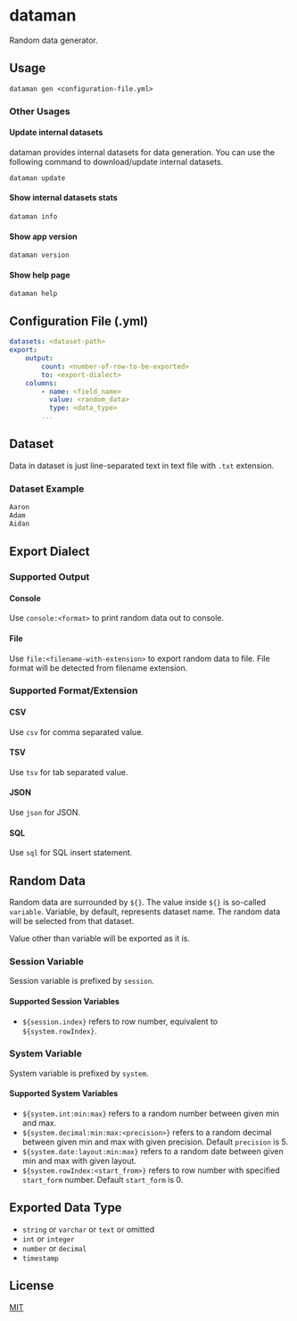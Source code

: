 # dataman

Random data generator.

## Usage

```
dataman gen <configuration-file.yml>
```

### Other Usages

#### Update internal datasets

dataman provides internal datasets for data generation. You can use the following command to download/update internal datasets.

```
dataman update
```

#### Show internal datasets stats

```
dataman info
```

#### Show app version

```
dataman version
```

#### Show help page

```
dataman help
```

## Configuration File (.yml)

```yml
datasets: <dataset-path>
export:
    output:
        count: <number-of-row-to-be-exported>
        to: <export-dialect>
    columns:
        - name: <field_name>
          value: <random_data>
          type: <data_type>
        ...
```

## Dataset

Data in dataset is just line-separated text in text file with `.txt` extension.

### Dataset Example

```txt
Aaron
Adam
Aidan
```

## Export Dialect

### Supported Output

#### Console

Use `console:<format>` to print random data out to console.

#### File

Use `file:<filename-with-extension>` to export random data to file. File format will be detected from filename extension.

### Supported Format/Extension

#### CSV

Use `csv` for comma separated value.

#### TSV

Use `tsv` for tab separated value.

#### JSON

Use `json` for JSON.

#### SQL

Use `sql` for SQL insert statement.

## Random Data

Random data are surrounded by `${}`. The value inside `${}` is so-called `variable`. Variable, by default, represents dataset name. The random data will be selected from that dataset.

Value other than variable will be exported as it is.

### Session Variable

Session variable is prefixed by `session`.

#### Supported Session Variables

* `${session.index}` refers to row number, equivalent to `${system.rowIndex}`.

### System Variable

System variable is prefixed by `system`.

#### Supported System Variables

* `${system.int:min:max}` refers to a random number between given min and max.
* `${system.decimal:min:max:<precision>}` refers to a random decimal between given min and max with given precision. Default `precision` is 5.
* `${system.date:layout:min:max}` refers to a random date between given min and max with given layout.
* `${system.rowIndex:<start_from>}` refers to row number with specified `start_form` number. Default `start_form` is 0.

## Exported Data Type

* `string` or `varchar` or `text` or omitted
* `int` or `integer`
* `number` or `decimal`
* `timestamp`

## License

[MIT](LICENSE)